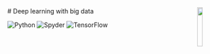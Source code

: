 <img src="https://cdn.svgporn.com/logos/tensorflow.svg" align="right" width="15%"/>
# Deep learning with big data

![Python](https://img.shields.io/badge/Python-3.8.5-blue?logo=python)
![Spyder](https://img.shields.io/badge/Spyder-4.0.0-green?logo=spyderide)
![TensorFlow](https://img.shields.io/badge/TensorFlow-2.3-orange?logo=tensorflow)